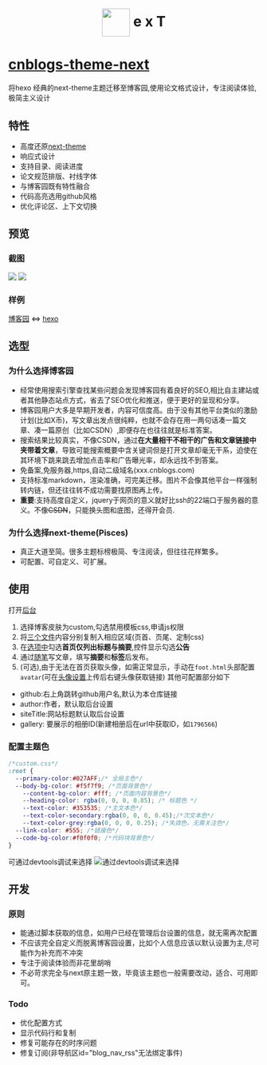 # <div align="center"><a title="cnblogs-theme-next" href="https://github.com/MakerGYT/cnblogs-theme-next"><img align="center" width="56" height="56" src="https://static01.imgkr.com/temp/d342ea371a6041b3bf57d1da8a79d9cc.svg"></a> e x T</div>

# [cnblogs-theme-next](https://github.com/MakerGYT/cnblogs-theme-next)
将hexo 经典的next-theme主题迁移至博客园,使用论文格式设计，专注阅读体验,极简主义设计

## 特性
- 高度还原[next-theme](https://theme-next.js.org/)
- 响应式设计
- 支持目录、阅读进度
- 论文规范排版、衬线字体
- 与博客园既有特性融合
- 代码高亮选用github风格
- 优化评论区、上下文切换

## 预览
### 截图
![](https://imgkr.cn-bj.ufileos.com/a3af8dc0-31a0-4cfb-a726-004d6fd13332.gif)
![](https://static01.imgkr.com/temp/4e9579bc084e4740873687ef112722f5.gif)

### 样例
[博客园](https://www.cnblogs.com/makergyt/p/13220468.html) <=> [hexo](https://blog.makergyt.com/)

## 选型
### 为什么选择博客园
- 经常使用搜索引擎查找某些问题会发现博客园有着良好的SEO,相比自主建站或者其他静态站点方式，省去了SEO优化和推送，便于更好的呈现和分享。
- 博客园用户大多是早期开发者，内容可信度高。由于没有其他平台类似的激励计划(比如X币)，写文章出发点很纯粹，也就不会存在用一两句话凑一篇文章、凑一篇原创（比如CSDN）,即便存在也往往就是标准答案。
- 搜索结果比较真实，不像CSDN，通过**在大量相干不相干的广告和文章链接中夹带着文章**，导致可能搜索概要中含关键词但是打开文章却毫无干系，迫使在其环境下跳来跳去增加点击率和广告曝光率，却永远找不到答案。 
- 免备案,免服务器,https,自动二级域名(xxx.cnblogs.com)
- 支持标准markdown，渲染准确，可完美迁移。图片不会像其他平台一样强制转内链，但还往往转不成功需要找原图再上传。
- **重要**:支持高度自定义，jquery于网页的意义就好比ssh的22端口于服务器的意义。不像~~CSDN~~，只能换头图和底图，还得开会员.

### 为什么选择next-theme(Pisces)
- 真正大道至简。很多主题标榜极简、专注阅读，但往往花样繁多。
- 可配置、可自定义、可扩展。

## 使用
打开[后台](https://i.cnblogs.com/settings)
1. 选择博客皮肤为custom,勾选禁用模板css,申请js权限
2. 将[三个文件](https://github.com/MakerGYT/cnblogs-theme-next/find/master)内容分别复制入相应区域(页首、页尾、定制css)
3. 在[选项中](https://i.cnblogs.com/preference)勾选**首页仅列出标题与摘要**,控件显示勾选**公告**
4. 通过[随笔](https://i.cnblogs.com/posts)写文章，填写**摘要**和**标签**后发布。
5. (可选),由于无法在首页获取头像，如需正常显示，手动在`foot.html`头部配置`avatar`(可在[头像设置](https://account.cnblogs.com/settings/account/avatar)上传后右键头像获取链接)
其他可配置部分如下
  - github:右上角跳转github用户名,默认为本仓库链接
  - author:作者，默认取后台设置
  - siteTitle:网站标题默认取后台设置
  - gallery: 要展示的相册ID(新建相册后在url中获取ID，如`1796566`)

### 配置主题色
```css
/*custom.css*/
:root {
  --primary-color:#027AFF;/* 全局主色*/
  --body-bg-color: #f5f7f9; /*页面背景色*/
	--content-bg-color: #fff; /*页面内容背景色*/
	--heading-color: rgba(0, 0, 0, 0.85); /* 标题色 */
	--text-color: #353535; /*主文本色*/
	--text-color-secondary:rgba(0, 0, 0, 0.45);/*次文本色*/
	--text-color-grey:rgba(0, 0, 0, 0.25); /*失效色，无需关注色*/
  --link-color: #555; /*链接色*/
  --code-bg-color:#f0f0f0; /*代码块背景色*/
}
```
可通过devtools调试来选择
![通过devtools调试来选择](https://static01.imgkr.com/temp/70ca34797054440395ffa98e2db628b7.gif)
## 开发
### 原则
- 能通过脚本获取的信息，如用户已经在管理后台设置的信息，就无需再次配置
- 不应该完全自定义而脱离博客园设置，比如个人信息应该以默认设置为主,尽可能作为补充而不冲突
- 专注于阅读体验而非花里胡哨
- 不必苛求完全与next原主题一致，毕竟该主题也一般需要改动，适合、可用即可。

### Todo
- 优化配置方式
- 显示代码行和复制
- 修复可能存在的时序问题
- 修复订阅(非导航区id="blog_nav_rss"无法绑定事件)